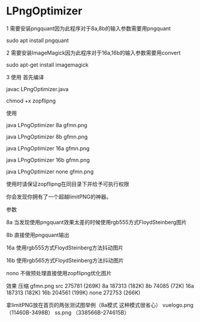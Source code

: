 # LPngOptimizer

1 需要安装pngquant因为此程序对于8a,8b的输入参数需要用pngquant

sudo apt install pngquant

2 需要安装ImageMagick因为此程序对于16a,16b的输入参数需要用convert

sudo apt-get install imagemagick

3 使用 首先编译

javac LPngOptimizer.java

chmod +x zopflipng

使用

java LPngOptimizer 8a gfmn.png

java LPngOptimizer 8b gfmn.png

java LPngOptimizer 16a gfmn.png

java LPngOptimizer 16b gfmn.png

java LPngOptimizer none gfmn.png

使用时请保证zopflipng在同目录下并给予可执行权限

你会发现你拥有了一个超越limitPNG的神器。

参数

8a 当发现使用pngquant效果太差的时候使用rgb555方式FloydSteinberg图片

8b 直接使用pngquant输出

16a 使用rgb555方式FloydSteinberg方法抖动图片

16b 使用rgb565方式FloydSteinberg方法抖动图片

nono 不做预处理直接使用zopflipng优化图片

效果 压缩 gfmn.png
src 275781 (269K)
8a 187313 (182K)
8b 74085 (72K)
16a 187313 (182K)
16b 204561 (199K)
none 272753 (266K)

拿limitPNG放在首页的两张测试图举例（8a模式 这种模式很省心）
vuelogo.png （11460B-3498B）
ss.png （338566B-274615B）

